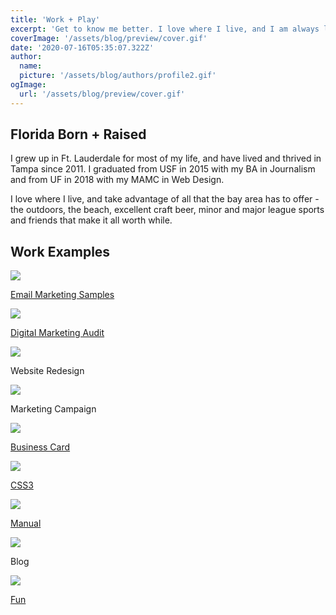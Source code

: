 ```yaml
---
title: 'Work + Play'
excerpt: 'Get to know me better. I love where I live, and I am always looking to share as much as I can about my life with the people around me.'
coverImage: '/assets/blog/preview/cover.gif'
date: '2020-07-16T05:35:07.322Z'
author:
  name:
  picture: '/assets/blog/authors/profile2.gif'
ogImage:
  url: '/assets/blog/preview/cover.gif'
---
```


## Florida Born + Raised

I grew up in Ft. Lauderdale for most of my life, and have lived and thrived in Tampa since 2011. I graduated from USF in 2015 with my BA in Journalism and from UF in 2018 with my MAMC in Web Design.

I love where I live, and take advantage of all that the bay area has to offer - the outdoors, the beach, excellent craft beer, minor and major league sports and friends that make it all worth while.

## Work Examples

<span class="bg-white rounded-lg overflow-hidden border border-gray-400 p-4 text-xs">
  <span class="rounded flex items-center h-auto">
    <span class="flex-1 text-gray-700 text-center px-4 py-2 m-2"><a href="http://www.ryanjblack.io/creative-email-examples.zip"><img class="m:auto" src="/assets/blog/preview/emailExamples.png" /><p>Email Marketing Samples</p></a></span>
    <span class="flex-1 text-gray-700 text-center px-4 py-2 m-2"><a href="http://ryanjblack.io/TampaBayWatchFinalReport.pdf"><img class="m:auto" src="/assets/blog/preview/img1tbw.png" /><p>Digital Marketing Audit</p></a></span>
    <span class="flex-1 text-gray-700 text-center px-4 py-2 m-2"><img class="m:auto" src="/assets/blog/preview/lolisthumb.png" /><p>Website Redesign</p></span>
  </span>
  <span class="flex items-center h-auto">
      <span class="flex-1 text-gray-700 text-center px-4 py-2 m-2"><img class="m:auto" src="/assets/blog/preview/rectangle.png" /><p>Marketing Campaign</p></span>
      <span class="flex-1 text-gray-700 text-center px-4 py-2 m-2"><a href="http://http://ryanjblack.io/hw4_black_ryan/"><img class="m:auto" src="/assets/blog/preview/giphy2.gif" /><p>Business Card</p></a></span>
      <span class="flex-1 text-gray-700 text-center px-4 py-2 m-2"><a href="http://www.ryanjblack.io/p3_black_ryan/"><img class="m:auto" src="/assets/blog/preview/catfish.png" /><p>CSS3</p></a></span>
  </span>
  <span class="rounded flex items-center h-auto">
      <span class="flex-1 text-gray-700 text-center px-4 py-2 m-2"><a href="http://www.ryanjblack.io/Model_1522_Operator's_Manual_(SAM-00701a-EN)(1).pdf"><img class="m:auto" src="/assets/blog/preview/imgucs.png" /><p>Manual</p></a></span>
      <span class="flex-1 text-gray-700 text-center px-4 py-2 m-2"><img class="m:auto" src="/assets/blog/preview/lawnpartspro.jpg" /><p>Blog</p></span>
      <span class="flex-1 text-gray-700 text-center px-4 py-2 m-2"><a href="http://ryanjblack.io/outtatime/"><img class="m:auto" src="/assets/blog/preview/cartoonlorean.png" /><p>Fun</p></a></span>
  </span>
</span>
